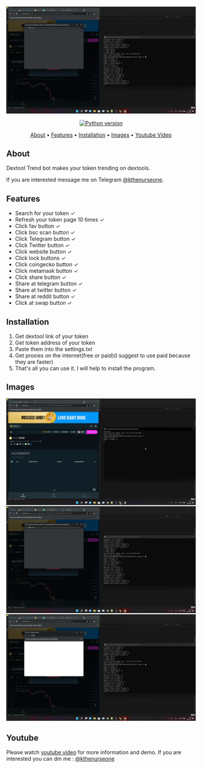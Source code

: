 <p align="center"><a href="https://youtu.be/B6OWFc_dZ2k" target="_blank"><img src="https://github.com/kthenurseone/dextool_trendbot/blob/main/2.png?raw=true"></a></p>

<p align="center">
    <a href="https://www.python.org/downloads/release/python-380/"><img src="https://img.shields.io/badge/python-3.8-blue.svg?style=plastic" alt="Python version"></a>
</p>

<p align="center">
  <a href="#about">About</a>
  •
  <a href="#features">Features</a>
  •
  <a href="#installation">Installation</a>
  •
  <a href="#images">Images</a>
  •
  <a href="#youtube">Youtube Video</a>
</p>

## About
Dextool Trend bot makes your token trending on dextools.

If you are interested message me on Telegram [@kthenurseone](https://t.me/kthenurseone). 

## Features
- Search for your token ✓
- Refresh your token page 10 times ✓
- Click fav button ✓
- Click bsc scan button ✓
- Click Telegram button ✓
- Click Twitter button ✓
- Click website button ✓
- Click lock buttons ✓
- Click coingecko button ✓
- Click metamask button ✓
- Click share button ✓
- Share at telegram button ✓
- Share at twitter button ✓
- Share at reddit button ✓
- Click at swap button ✓



## Installation
1) Get dextool link of your token
2) Get token address of your token
3) Paste them into the settings.txt
4) Get proxies on the internet(free or paid)(I suggest to use paid because they are faster)
5) That's all you can use it.
I will help to install the program.


## Images
![Dextool_Bot](https://github.com/kthenurseone/dextool_trendbot/blob/main/1.png?raw=true)
![Dextool_Bot](https://github.com/kthenurseone/dextool_trendbot/blob/main/2.png?raw=true)
![Dextool_Bot](https://github.com/kthenurseone/dextool_trendbot/blob/main/3.png?raw=true)



## Youtube
Please watch [youtube video](https://youtu.be/B6OWFc_dZ2k) for more information and demo. If you are interested you can dm me : [@kthenurseone](https://t.me/kthenurseone)
